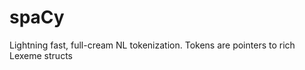 spaCy
=====

Lightning fast, full-cream NL tokenization. Tokens are pointers to rich Lexeme structs
